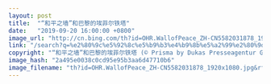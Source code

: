 ```yaml
---
layout: post
title:  "“和平之墙”和巴黎的埃菲尔铁塔"
date:   "2019-09-20 16:00:00 +0800"
image_url: "http://cn.bing.com/th?id=OHR.WallofPeace_ZH-CN5582031878_1920x1080.jpg&rf=LaDigue_1920x1080.jpg&pid=hp"
link: "/search?q=%e2%80%9c%e5%92%8c%e5%b9%b3%e4%b9%8b%e5%a2%99%e2%80%9d%e5%92%8c%e5%b7%b4%e9%bb%8e%e7%9a%84%e5%9f%83%e8%8f%b2%e5%b0%94%e9%93%81%e5%a1%94&form=hpcapt&mkt=zh-cn"
copyright: "“和平之墙”和巴黎的埃菲尔铁塔 (© Prisma by Dukas Presseagentur GmbH/Alamy)"
image_hash: "2a495e0038c0cd95e95b3aa6d47710b6"
image_filename: "th?id=OHR.WallofPeace_ZH-CN5582031878_1920x1080.jpg&rf=LaDigue_1920x1080.jpg&pid=hp"
---
```

